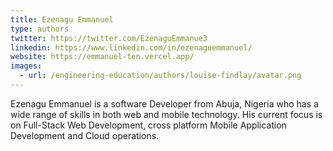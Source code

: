 ```yaml
---
title: Ezenagu Emmanuel
type: authors
twitter: https://twitter.com/EzenaguEmmanue3
linkedin: https://www.linkedin.com/in/ezenaguemmanuel/
website: https://emmanuel-ten.vercel.app/
images:
  - url: /engineering-education/authors/louise-findlay/avatar.png 
---
```

Ezenagu Emmanuel is a software Developer from Abuja, Nigeria who has a wide range of skills in both web and mobile technology. His current focus is on Full-Stack Web Development, cross platform Mobile Application Development and Cloud operations.
